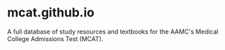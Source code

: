 # mcat.github.io
A full database of study resources and textbooks for the AAMC's Medical College Admissions Test (MCAT).
